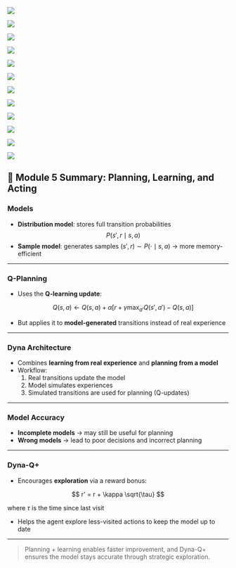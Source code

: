 
![](imgs_quizzes/c2m5q1.png)

![](imgs_quizzes/c2m5q2.png)

![](imgs_quizzes/c2m5q3.png)

![](imgs_quizzes/c2m5q4.png)

![](imgs_quizzes/c2m5q5.png)

![](imgs_quizzes/c2m5q6.png)

![](imgs_quizzes/c2m5q7.png)

![](imgs_quizzes/c2m5q8.png)

![](imgs_quizzes/c2m5q9-1.png)

![](imgs_quizzes/c2m5q9-2.png)

![](imgs_quizzes/c2m5q9-3.png)

![](imgs_quizzes/c2m5q10.png)

## 🧠 Module 5 Summary: Planning, Learning, and Acting

### Models
- **Distribution model**: stores full transition probabilities  
  $$
  P(s', r \mid s, a)
  $$
- **Sample model**: generates samples $(s', r) \sim P(\cdot \mid s, a)$
  → more memory-efficient

---

### Q-Planning
- Uses the **Q-learning update**:

  $$
  Q(s, a) \leftarrow Q(s, a) + \alpha \left[ r + \gamma \max_{a'} Q(s', a') - Q(s, a) \right]
  $$

- But applies it to **model-generated** transitions instead of real experience

---

### Dyna Architecture
- Combines **learning from real experience** and **planning from a model**
- Workflow:
  1. Real transitions update the model
  2. Model simulates experiences
  3. Simulated transitions are used for planning (Q-updates)

---

### Model Accuracy
- **Incomplete models** → may still be useful for planning
- **Wrong models** → lead to poor decisions and incorrect planning

---

### Dyna-Q+
- Encourages **exploration** via a reward bonus:

$$
  r' = r + \kappa \sqrt{\tau}
$$

  where $\tau$ is the time since last visit  
- Helps the agent explore less-visited actions to keep the model up to date

---

> Planning + learning enables faster improvement, and Dyna-Q+ ensures the model stays accurate through strategic exploration.
